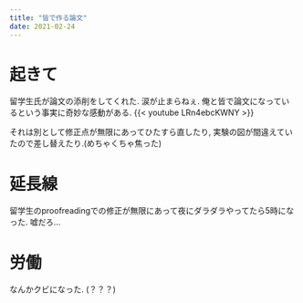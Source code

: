 ```yaml
---
title: "皆で作る論文"
date: 2021-02-24
---
```


# 起きて

留学生氏が論文の添削をしてくれた. 涙が止まらねぇ. 俺と皆で論文になっているという事実に奇妙な感動がある.
{{< youtube LRn4ebcKWNY >}}

それは別として修正点が無限にあってひたすら直したり, 実験の図が間違えていたので差し替えたり.(めちゃくちゃ焦った)

# 延長線
留学生のproofreadingでの修正が無限にあって夜にダラダラやってたら5時になった. 嘘だろ...

# 労働
なんかクビになった. (？？？)